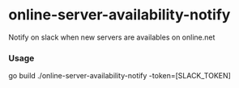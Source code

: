 # online-server-availability-notify
Notify on slack when new servers are availables on online.net

### Usage

go build
./online-server-availability-notify -token=[SLACK_TOKEN]


